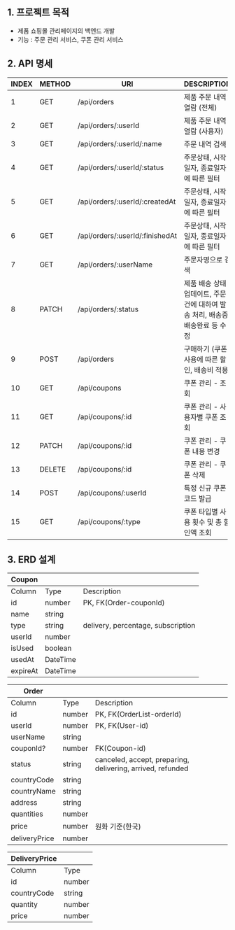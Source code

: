 ## 1. 프로젝트 목적
- 제품 쇼핑몰 관리페이지의 백엔드 개발
- 기능 : 주문 관리 서비스, 쿠폰 관리 서비스

## 2. API 명세

| INDEX | METHOD | URI | DESCRIPTION | REMARK |
| --- | --- | --- | --- | --- |
| 1 | GET | /api/orders | 제품 주문 내역 열람 (전체) |  |
| 2 | GET | /api/orders/:userId | 제품 주문 내역 열람 (사용자) |  |
| 3 | GET | /api/orders/:userId/:name | 주문 내역 검색 |  |
| 4 | GET | /api/orders/:userId/:status | 주문상태, 시작일자, 종료일자에 따른 필터 |  |
| 5 | GET | /api/orders/:userId/:createdAt | 주문상태, 시작일자, 종료일자에 따른 필터 |  |
| 6 | GET | /api/orders/:userId/:finishedAt | 주문상태, 시작일자, 종료일자에 따른 필터 |  |
| 7 | GET | /api/orders/:userName | 주문자명으로 검색 |  |
| 8 | PATCH | /api/orders/:status | 제품 배송 상태 업데이트, 주문 건에 대하여 발송 처리,  배송중/배송완료 등 수정 |  |
| 9 | POST | /api/orders | 구매하기 (쿠폰 사용에 따른 할인, 배송비 적용) |  |
| 10 | GET | /api/coupons | 쿠폰 관리 - 조회 |  |
| 11 | GET | /api/coupons/:id | 쿠폰 관리 - 사용자별 쿠폰 조회 |  |
| 12 | PATCH | /api/coupons/:id | 쿠폰 관리 - 쿠폰 내용 변경 |  |
| 13 | DELETE | /api/coupons/:id | 쿠폰 관리 - 쿠폰 삭제 |  |
| 14 | POST | /api/coupons/:userId | 특정 신규 쿠폰 코드 발급 |  |
| 15 | GET | /api/coupons/:type | 쿠폰 타입별 사용 횟수 및 총 할인액 조회 |  |

## 3. ERD 설계

| Coupon |  |  |
| --- | --- | --- |
| Column | Type | Description |
| id | number | PK, FK(Order-couponId) |
| name | string |  |
| type | string | delivery, percentage, subscription |
| userId | number |  |
| isUsed | boolean |  |
| usedAt | DateTime |  |
| expireAt | DateTime |  |

| Order |  |  |
| --- | --- | --- |
| Column | Type | Description |
| id | number | PK, FK(OrderList-orderId) |
| userId | number | PK, FK(User-id) |
| userName | string |  |
| couponId? | number | FK(Coupon-id) |
| status | string | canceled, accept, preparing, delivering, arrived, refunded |
| countryCode | string |  |
| countryName | string |  |
| address | string |  |
| quantities | number |  |
| price | number | 원화 기준(한국) |
| deliveryPrice | number |  |

| DeliveryPrice |  |
| --- | --- |
| Column | Type |
| id | number |
| countryCode | string |
| quantity | number |
| price | number |
